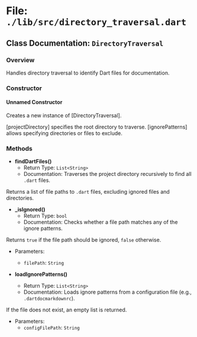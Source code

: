 # File: `./lib/src/directory_traversal.dart`

## Class Documentation: `DirectoryTraversal`

### Overview

Handles directory traversal to identify Dart files for documentation.

### Constructor

#### Unnamed Constructor

Creates a new instance of [DirectoryTraversal].

 [projectDirectory] specifies the root directory to traverse.
 [ignorePatterns] allows specifying directories or files to exclude.

### Methods

- **findDartFiles()**
  - Return Type: `List<String>`
  - Documentation: Traverses the project directory recursively to find all `.dart` files.

 Returns a list of file paths to `.dart` files, excluding ignored files and directories.

- **_isIgnored()**
  - Return Type: `bool`
  - Documentation: Checks whether a file path matches any of the ignore patterns.

 Returns `true` if the file path should be ignored, `false` otherwise.
  - Parameters:
    - `filePath`: `String`

- **loadIgnorePatterns()**
  - Return Type: `List<String>`
  - Documentation: Loads ignore patterns from a configuration file (e.g., `.dartdocmarkdownrc`).

 If the file does not exist, an empty list is returned.
  - Parameters:
    - `configFilePath`: `String`


